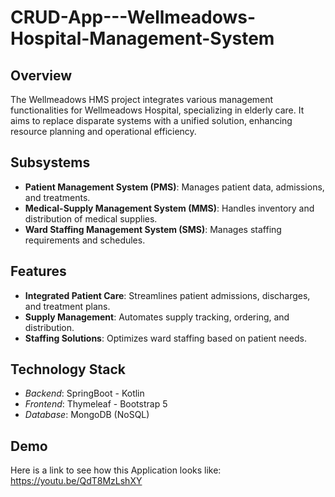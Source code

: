 # CRUD-App---Wellmeadows-Hospital-Management-System

## Overview
The Wellmeadows HMS project integrates various management functionalities for Wellmeadows Hospital, specializing in elderly care. It aims to replace disparate systems with a unified solution, enhancing resource planning and operational efficiency.

## Subsystems
- **Patient Management System (PMS)**: Manages patient data, admissions, and treatments.
- **Medical-Supply Management System (MMS)**: Handles inventory and distribution of medical supplies.
- **Ward Staffing Management System (SMS)**: Manages staffing requirements and schedules.

## Features
- **Integrated Patient Care**: Streamlines patient admissions, discharges, and treatment plans.
- **Supply Management**: Automates supply tracking, ordering, and distribution.
- **Staffing Solutions**: Optimizes ward staffing based on patient needs.

## Technology Stack
- *Backend*: SpringBoot - Kotlin
- *Frontend*: Thymeleaf - Bootstrap 5
- *Database*: MongoDB (NoSQL)

## Demo
Here is a link to see how this Application looks like:
https://youtu.be/QdT8MzLshXY
